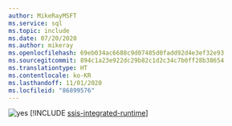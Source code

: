 ```yaml
---
author: MikeRayMSFT
ms.service: sql
ms.topic: include
ms.date: 07/20/2020
ms.author: mikeray
ms.openlocfilehash: 69eb034ac6688c9d07485d0fadd92d4e3ef32e93
ms.sourcegitcommit: 894c1a23e922dc29b82c1d2c34c7b0ff28b38654
ms.translationtype: HT
ms.contentlocale: ko-KR
ms.lasthandoff: 11/01/2020
ms.locfileid: "86899576"
---
```

<Token>![yes](../media/yes-icon.png) [!INCLUDE [ssis-integrated-runtime](../ssis-integrated-runtime.md)]</Token>